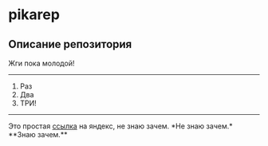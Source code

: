 # pikarep
## Описание репозитория
Жги пока молодой!  
***
1. Раз
2. Два
3. ТРИ!
***
Это простая [ссылка](http://yandex.ru) на яндекс, не знаю зачем.
\*Не знаю зачем.\*
\*\*Знаю зачем.\*\*
